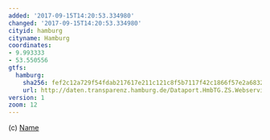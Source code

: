 ```yaml
---
added: '2017-09-15T14:20:53.334980'
changed: '2017-09-15T14:20:53.334980'
cityid: hamburg
cityname: Hamburg
coordinates:
- 9.993333
- 53.550556
gtfs:
  hamburg:
    sha256: fef2c12a729f54fdab217617e211c121c8f5b7117f42c1866f57e2a6832d972a
    url: http://daten.transparenz.hamburg.de/Dataport.HmbTG.ZS.Webservice.GetRessource100/GetRessource100.svc/1fd45eb0-1f44-4f4d-82b4-26a9c3f49255/Upload__HVV_Rohdaten_GTFS_Fpl_20170907.zip
version: 1
zoom: 12
---
```


(c) [Name](http://)
